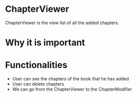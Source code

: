 # ChapterViewer

ChapterViewer is the view list of all the added chapters.

# Why it is important

# Functionalities

- User can see the chapters of the book that he has added
- User can delete chapters
- We can go from the ChapterViewer to the ChapterModifier
